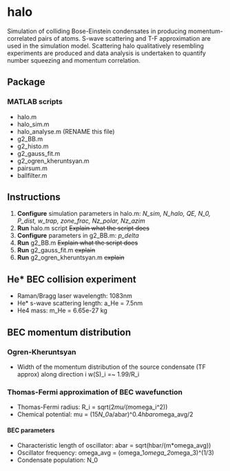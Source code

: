 # halo
Simulation of colliding Bose-Einstein condensates in producing momentum-correlated pairs of atoms.
S-wave scattering and T-F approximation are used in the simulation model.
Scattering halo qualitatively resembling experiments are produced and data analysis is undertaken to quantify number squeezing and momentum correlation.


## Package
### MATLAB scripts
* halo.m
* halo_sim.m
* halo_analyse.m (RENAME this file)
* g2_BB.m
* g2_histo.m
* g2_gauss_fit.m
* g2_ogren_kheruntsyan.m
* pairsum.m
* ballfilter.m


## Instructions
1. **Configure** simulation parameters in halo.m: *N_sim, N_halo, QE, N_0, P_dist, w_trap, zone_frac, Nz_polar, Nz_azim* 
2. **Run** halo.m script
	~~Explain what the script does~~
3. **Configure** parameters in g2_BB.m: *p_delta*
4. **Run** g2_BB.m 
	~~Explain what the script does~~
5. **Run** g2_gauss_fit.m
	~~explain~~
6. **Run** g2_ogren_kheruntsyan.m
	~~explain~~

## He* BEC collision experiment
* Raman/Bragg laser wavelength: 1083nm
* He* s-wave scattering length: a_He = 7.5nm
* He4 mass: m_He = 6.65e-27 kg

## BEC momentum distribution
### Ogren-Kheruntsyan
* Width of the momentum distribution of the source condensate (TF approx) along direction i
	w(S)_i =~ 1.99/R_i

### Thomas-Fermi approximation of BEC wavefunction
* Thomas-Fermi radius: R_i = sqrt(2*mu/(m*omega_i^2))
* Chemical potential: mu = (15*N_0*a/abar)^0.4*hbar*omega_avg/2

#### BEC parameters
* Characteristic length of oscillator: abar = sqrt(hbar/(m*omega_avg))
* Oscillator frequency: omega_avg = (omega_1*omega_2*omega_3)^(1/3)
* Condensate population: N_0
